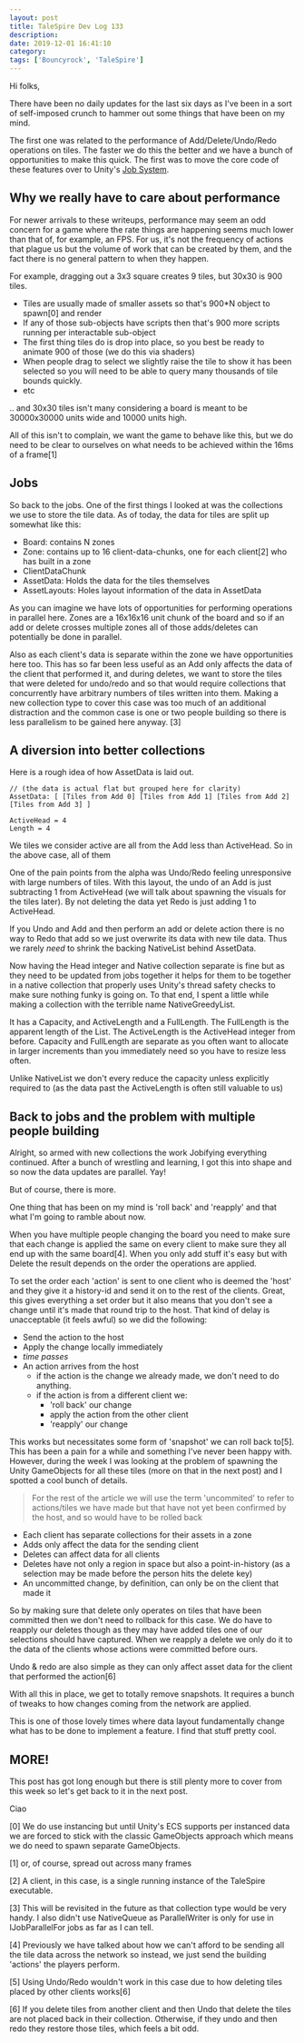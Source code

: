 ```yaml
---
layout: post
title: TaleSpire Dev Log 133
description:
date: 2019-12-01 16:41:10
category:
tags: ['Bouncyrock', 'TaleSpire']
---
```


Hi folks,

There have been no daily updates for the last six days as I've been in a sort of self-imposed crunch to hammer out some things that have been on my mind.

The first one was related to the performance of Add/Delete/Undo/Redo operations on tiles. The faster we do this the better and we have a bunch of opportunities to make this quick. The first was to move the core code of these features over to Unity's [Job System](https://docs.unity3d.com/2018.3/Documentation/Manual/JobSystemOverview.html).

## Why we really have to care about performance

For newer arrivals to these writeups, performance may seem an odd concern for a game where the rate things are happening seems much lower than that of, for example, an FPS. For us, it's not the frequency of actions that plague us but the volume of work that can be created by them, and the fact there is no general pattern to when they happen.

For example, dragging out a 3x3 square creates 9 tiles, but 30x30 is 900 tiles.

- Tiles are usually made of smaller assets so that's 900*N object to spawn[0] and render
- If any of those sub-objects have scripts then that's 900 more scripts running per interactable sub-object
- The first thing tiles do is drop into place, so you best be ready to animate 900 of those (we do this via shaders)
- When people drag to select we slightly raise the tile to show it has been selected so you will need to be able to query many thousands of tile bounds quickly.
- etc

.. and 30x30 tiles isn't many considering a board is meant to be 30000x30000 units wide and 10000 units high.

All of this isn't to complain, we want the game to behave like this, but we do need to be clear to ourselves on what needs to be achieved within the 16ms of a frame[1]

## Jobs

So back to the jobs. One of the first things I looked at was the collections we use to store the tile data. As of today, the data for tiles are split up somewhat like this:

- Board: contains N zones
 - Zone: contains up to 16 client-data-chunks, one for each client[2] who has built in a zone
  - ClientDataChunk
   - AssetData: Holds the data for the tiles themselves
   - AssetLayouts: Holes layout information of the data in AssetData

As you can imagine we have lots of opportunities for performing operations in parallel here. Zones are a 16x16x16 unit chunk of the board and so if an add or delete crosses multiple zones all of those adds/deletes can potentially be done in parallel.

Also as each client's data is separate within the zone we have opportunities here too. This has so far been less useful as an Add only affects the data of the client that performed it, and during deletes, we want to store the tiles that were deleted for undo/redo and so that would require collections that concurrently have arbitrary numbers of tiles written into them. Making a new collection type to cover this case was too much of an additional distraction and the common case is one or two people building so there is less parallelism to be gained here anyway. [3]

## A diversion into better collections

Here is a rough idea of how AssetData is laid out.
```
// (the data is actual flat but grouped here for clarity)
AssetData: [ [Tiles from Add 0] [Tiles from Add 1] [Tiles from Add 2] [Tiles from Add 3] ]

ActiveHead = 4
Length = 4
```
We tiles we consider active are all from the Add less than ActiveHead. So in the above case, all of them

One of the pain points from the alpha was Undo/Redo feeling unresponsive with large numbers of tiles. With this layout, the undo of an Add is just subtracting 1 from ActiveHead (we will talk about spawning the visuals for the tiles later). By not deleting the data yet Redo is just adding 1 to ActiveHead.

If you Undo and Add and then perform an add or delete action there is no way to Redo that add so we just overwrite its data with new tile data. Thus we rarely *need* to shrink the backing NativeList behind AssetData.

Now having the Head integer and Native collection separate is fine but as they need to be updated from jobs together it helps for them to be together in a native collection that properly uses Unity's thread safety checks to make sure nothing funky is going on. To that end, I spent a little while making a collection with the terrible name NativeGreedyList.

It has a Capacity, and ActiveLength and a FullLength. The FullLength is the apparent length of the List. The ActiveLength is the ActiveHead integer from before. Capacity and FullLength are separate as you often want to allocate in larger increments than you immediately need so you have to resize less often.

Unlike NativeList we don't every reduce the capacity unless explicitly required to (as the data past the ActiveLength is often still valuable to us)

## Back to jobs and the problem with multiple people building

Alright, so armed with new collections the work Jobifying everything continued. After a bunch of wrestling and learning, I got this into shape and so now the data updates are parallel. Yay!

But of course, there is more.

One thing that has been on my mind is 'roll back' and 'reapply' and that what I'm going to ramble about now.

When you have multiple people changing the board you need to make sure that each change is applied the same on every client to make sure they all end up with the same board[4]. When you only add stuff it's easy but with Delete the result depends on the order the operations are applied.

To set the order each 'action' is sent to one client who is deemed the 'host' and they give it a history-id and send it on to the rest of the clients. Great, this gives everything a set order but it also means that you don't see a change until it's made that round trip to the host. That kind of delay is unacceptable (it feels awful) so we did the following:

- Send the action to the host
- Apply the change locally immediately
- *time passes*
- An action arrives from the host
  - if the action is the change we already made, we don't need to do anything.
  - if the action is from a different client we:
    - 'roll back' our change
    - apply the action from the other client
    - 'reapply' our change

This works but necessitates some form of 'snapshot' we can roll back to[5]. This has been a pain for a while and something I've never been happy with. However, during the week I was looking at the problem of spawning the Unity GameObjects for all these tiles (more on that in the next post) and I spotted a cool bunch of details.

> For the rest of the article we will use the term 'uncommited' to refer to actions/tiles we have made but that have not yet been confirmed by the host, and so would have to be rolled back

- Each client has separate collections for their assets in a zone
- Adds only affect the data for the sending client
- Deletes can affect data for all clients
- Deletes have not only a region in space but also a point-in-history (as a selection may be made before the person hits the delete key)
- An uncommitted change, by definition, can only be on the client that made it

So by making sure that delete only operates on tiles that have been committed then we don't need to rollback for this case. We do have to reapply our deletes though as they may have added tiles one of our selections should have captured. When we reapply a delete we only do it to the data of the clients whose actions were committed before ours.

Undo & redo are also simple as they can only affect asset data for the client that performed the action[6]

With all this in place, we get to totally remove snapshots. It requires a bunch of tweaks to how changes coming from the network are applied.

This is one of those lovely times where data layout fundamentally change what has to be done to implement a feature. I find that stuff pretty cool.

## MORE!

This post has got long enough but there is still plenty more to cover from this week so let's get back to it in the next post.

Ciao

[0] We do use instancing but until Unity's ECS supports per instanced data we are forced to stick with the classic GameObjects approach which means we do need to spawn separate GameObjects.

[1] or, of course, spread out across many frames

[2] A client, in this case, is a single running instance of the TaleSpire executable.

[3] This will be revisited in the future as that collection type would be very handy. I also didn't use NativeQueue as ParallelWriter is only for use in IJobParallelFor jobs as far as I can tell.

[4] Previously we have talked about how we can't afford to be sending all the tile data across the network so instead, we just send the building 'actions' the players perform.

[5] Using Undo/Redo wouldn't work in this case due to how deleting tiles placed by other clients works[6]

[6] If you delete tiles from another client and then Undo that delete the tiles are not placed back in their collection. Otherwise, if they undo and then redo they restore those tiles, which feels a bit odd.
